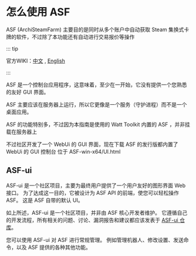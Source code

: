 # 怎么使用 ASF

ASF (ArchiSteamFarm) 主要目的是同时从多个账户中自动获取 Steam 集换式卡牌的软件，不过除了本功能还有自动进行交易报价等操作

::: tip

官方WIKI：[中文](https://github.com/JustArchiNET/ArchiSteamFarm/wiki/Home-zh-CN) , [English](https://github.com/JustArchiNET/ArchiSteamFarm/wiki)

:::

ASF 是一个控制台应用程序，这意味着，至少在一开始，它没有提供一个您熟悉的友好 GUI 界面。

ASF 主要应该在服务器上运行，所以它更像是一个服务（守护进程）而不是一个桌面应用。

ASF 的功能特别多，不过因为本指南是使用的 Watt Toolkit 内置的 ASF ，并非挂载在服务器上

不过社区开发了一个 WebUi 的 GUI 界面，现在下载 ASF 的发行版都内置了 WebUi 的 GUI 控制台
位于 ASF-win-x64/UI.html

<!-- ASF-ui 配置
我们的 ASF-ui IPC 接口同样支持配置 ASF，并且特别适合在第一次配置之后修改配置内容，因为与在线配置文件生成器总是生成新文件不同，ASF-ui 可以在原地直接编辑配置文件。

要使用 ASF-ui，首先您需要启用 IPC 接口本身。 自 ASF V5.1.0.0 版本开始，IPC 已默认启用，因此只要您没有手动禁用它，就可以直接开始访问。

程序启动后，直接访问 ASF 的 IPC 地址。 如果一切都正常工作，您也可以在这里更改 ASF 配置。 -->

## ASF-ui

ASF-ui 是一个社区项目，主要为最终用户提供了一个用户友好的图形界面 Web 接口。 为了达成这一目的，它被设计为 ASF API 的前端，使您可以轻松操作 ASF。 这是 ASF 自带的默认 UI。

如上所述，ASF-ui 是一个社区项目，并非由 ASF 核心开发者维护。 它遵循自己的开发流程，所有相关的问题、讨论、漏洞报告和建议都应该发表于 [ASF-ui 仓库](https://github.com/JustArchiNET/ASF-ui)。

您可以使用 ASF-ui 对 ASF 进行常规管理。 例如管理机器人、修改设置、发送命令，以及 ASF 提供的各种其他功能。
